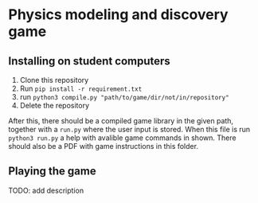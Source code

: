 # Physics modeling and discovery game

## Installing on student computers

1. Clone this repository
2. Run `pip install -r requirement.txt`
3. run `python3 compile.py "path/to/game/dir/not/in/repository"`
4. Delete the repository

After this, there should be a compiled game library in the given path, together with a `run.py` where the user input is stored. When this file is run `python3 run.py` a help with avalible game commands in shown. There should also be a PDF with game instructions in this folder.

## Playing the game

TODO: add description


## 
